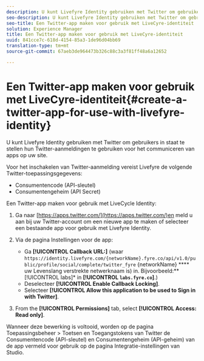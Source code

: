 ```yaml
---
description: U kunt Livefyre Identity gebruiken met Twitter om gebruikers in staat te stellen hun Twitter-aanmeldingen te gebruiken voor het communiceren van apps op uw site.
seo-description: U kunt Livefyre Identity gebruiken met Twitter om gebruikers in staat te stellen hun Twitter-aanmeldingen te gebruiken voor het communiceren van apps op uw site.
seo-title: Een Twitter-app maken voor gebruik met LiveCyre-identiteit
solution: Experience Manager
title: Een Twitter-app maken voor gebruik met LiveCyre-identiteit
uuid: 841cce7c-618d-4154-85a3-1de96d04bb69
translation-type: tm+mt
source-git-commit: 67aeb3de964473b326c88c3a3f81ff48a6a12652

---
```



# Een Twitter-app maken voor gebruik met LiveCyre-identiteit{#create-a-twitter-app-for-use-with-livefyre-identity}

U kunt Livefyre Identity gebruiken met Twitter om gebruikers in staat te stellen hun Twitter-aanmeldingen te gebruiken voor het communiceren van apps op uw site.

Voor het inschakelen van Twitter-aanmelding vereist Livefyre de volgende Twitter-toepassingsgegevens:

* Consumentencode (API-sleutel)
* Consumentengeheim (API Secret)

Een Twitter-app maken voor gebruik met LiveCycle Identity:

1. Ga naar [https://apps.twitter.com/](https://apps.twitter.com/)en meld u aan bij uw Twitter-account om een nieuwe app te maken of selecteer een bestaande app voor gebruik met Livefyre Identity.
1. Via de pagina Instellingen voor de app:

   * Ga **[!UICONTROL Callback URL:]** (waar `https://identity.livefyre.com/{networkName}.fyre.co/api/v1.0/public/profile/social/complete/twitter_fyre` {networkName} **** uw Levenslang verstrekte netwerknaam is) in. Bijvoorbeeld:** [!UICONTROL labs]* in **[!UICONTROL `labs.fyre.co`]**.)
   * Deselecteer **[!UICONTROL Enable Callback Locking]**.
   * Selecteer **[!UICONTROL Allow this application to be used to Sign in with Twitter]**.

1. From the **[!UICONTROL Permissions]** tab, select **[!UICONTROL Access: Read only]**.

Wanneer deze bewerking is voltooid, worden op de pagina Toepassingsbeheer > Toetsen en Toegangstokens van Twitter de Consumentencode (API-sleutel) en Consumentengeheim (API-geheim) van de app vermeld voor gebruik op de pagina Integratie-instellingen van Studio.
